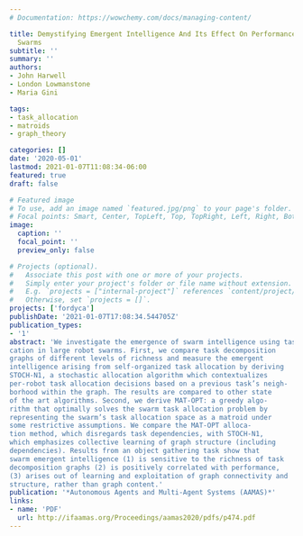 ```yaml
---
# Documentation: https://wowchemy.com/docs/managing-content/

title: Demystifying Emergent Intelligence And Its Effect On Performance In Large Robot
  Swarms
subtitle: ''
summary: ''
authors:
- John Harwell
- London Lowmanstone
- Maria Gini

tags:
- task_allocation
- matroids
- graph_theory

categories: []
date: '2020-05-01'
lastmod: 2021-01-07T11:08:34-06:00
featured: true
draft: false

# Featured image
# To use, add an image named `featured.jpg/png` to your page's folder.
# Focal points: Smart, Center, TopLeft, Top, TopRight, Left, Right, BottomLeft, Bottom, BottomRight.
image:
  caption: ''
  focal_point: ''
  preview_only: false

# Projects (optional).
#   Associate this post with one or more of your projects.
#   Simply enter your project's folder or file name without extension.
#   E.g. `projects = ["internal-project"]` references `content/project/deep-learning/index.md`.
#   Otherwise, set `projects = []`.
projects: ['fordyca']
publishDate: '2021-01-07T17:08:34.544705Z'
publication_types:
- '1'
abstract: 'We investigate the emergence of swarm intelligence using task allo-
cation in large robot swarms. First, we compare task decomposition
graphs of different levels of richness and measure the emergent
intelligence arising from self-organized task allocation by deriving
STOCH-N1, a stochastic allocation algorithm which contextualizes
per-robot task allocation decisions based on a previous task’s neigh-
borhood within the graph. The results are compared to other state
of the art algorithms. Second, we derive MAT-OPT: a greedy algo-
rithm that optimally solves the swarm task allocation problem by
representing the swarm’s task allocation space as a matroid under
some restrictive assumptions. We compare the MAT-OPT alloca-
tion method, which disregards task dependencies, with STOCH-N1,
which emphasizes collective learning of graph structure (including
dependencies). Results from an object gathering task show that
swarm emergent intelligence (1) is sensitive to the richness of task
decomposition graphs (2) is positively correlated with performance,
(3) arises out of learning and exploitation of graph connectivity and
structure, rather than graph content.'
publication: '*Autonomous Agents and Multi-Agent Systems (AAMAS)*'
links:
- name: 'PDF'
  url: http://ifaamas.org/Proceedings/aamas2020/pdfs/p474.pdf
---
```

